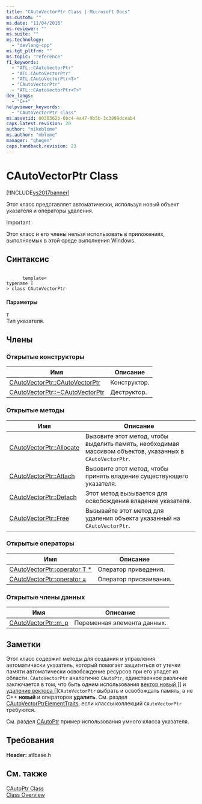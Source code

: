 ```yaml
---
title: "CAutoVectorPtr Class | Microsoft Docs"
ms.custom: ""
ms.date: "11/04/2016"
ms.reviewer: ""
ms.suite: ""
ms.technology: 
  - "devlang-cpp"
ms.tgt_pltfrm: ""
ms.topic: "reference"
f1_keywords: 
  - "ATL::CAutoVectorPtr"
  - "ATL.CAutoVectorPtr"
  - "ATL.CAutoVectorPtr<T>"
  - "CAutoVectorPtr"
  - "ATL::CAutoVectorPtr<T>"
dev_langs: 
  - "C++"
helpviewer_keywords: 
  - "CAutoVectorPtr class"
ms.assetid: 0030362b-6bc4-4a47-9b5b-3c3899dceab4
caps.latest.revision: 20
author: "mikeblome"
ms.author: "mblome"
manager: "ghogen"
caps.handback.revision: 23
---
```

# CAutoVectorPtr Class
[!INCLUDE[vs2017banner](../../assembler/inline/includes/vs2017banner.md)]

Этот класс представляет автоматически, используя новый объект указателя и операторы удаления.  
  
> [!IMPORTANT]
>  Этот класс и его члены нельзя использовать в приложениях, выполняемых в этой среде выполнения Windows.  
  
## Синтаксис  
  
```  
  
      template<  
typename T  
> class CAutoVectorPtr  
```  
  
#### Параметры  
 `T`  
 Тип указателя.  
  
## Члены  
  
### Открытые конструкторы  
  
|Имя|Описание|  
|---------|--------------|  
|[CAutoVectorPtr::CAutoVectorPtr](../Topic/CAutoVectorPtr::CAutoVectorPtr.md)|Конструктор.|  
|[CAutoVectorPtr::~CAutoVectorPtr](../Topic/CAutoVectorPtr::~CAutoVectorPtr.md)|Деструктор.|  
  
### Открытые методы  
  
|Имя|Описание|  
|---------|--------------|  
|[CAutoVectorPtr::Allocate](../Topic/CAutoVectorPtr::Allocate.md)|Вызовите этот метод, чтобы выделить память, необходимая массивом объектов, указанных в `CAutoVectorPtr`.|  
|[CAutoVectorPtr::Attach](../Topic/CAutoVectorPtr::Attach.md)|Вызовите этот метод, чтобы принять владение существующего указателя.|  
|[CAutoVectorPtr::Detach](../Topic/CAutoVectorPtr::Detach.md)|Этот метод вызывается для освобождения владение указателя.|  
|[CAutoVectorPtr::Free](../Topic/CAutoVectorPtr::Free.md)|Вызывайте этот метод для удаления объекта указанный на `CAutoVectorPtr`.|  
  
### Открытые операторы  
  
|Имя|Описание|  
|---------|--------------|  
|[CAutoVectorPtr::operator T \*](../Topic/CAutoVectorPtr::operator%20T%20*.md)|Оператор приведения.|  
|[CAutoVectorPtr::operator \=](../Topic/CAutoVectorPtr::operator%20=.md)|Оператор присваивания.|  
  
### Открытые члены данных  
  
|Имя|Описание|  
|---------|--------------|  
|[CAutoVectorPtr::m\_p](../Topic/CAutoVectorPtr::m_p.md)|Переменная элемента данных.|  
  
## Заметки  
 Этот класс содержит методы для создания и управления автоматически указатель, который помогает защититься от утечки памяти автоматически освобождение ресурсов при его упадет из области.  `CAutoVectorPtr` аналогично `CAutoPtr`, единственное различие заключается в том, что быть одним использования [вектор новый &#91;&#93;](../Topic/operator%20new\(%3Cnew%3E\).md) и [удаление вектора &#91;&#93;](../Topic/operator%20delete\(%3Cnew%3E\).md)`CAutoVectorPtr` выбрать и освобождать память, а не C\+\+ **новый** и операторов **удалить**.  См. раздел [CAutoVectorPtrElementTraits](../../atl/reference/cautovectorptrelementtraits-class.md), если классы коллекций `CAutoVectorPtr` требуются.  
  
 См. раздел [CAutoPtr](../../atl/reference/cautoptr-class.md) пример использования умного класса указателя.  
  
## Требования  
 **Header:** atlbase.h  
  
## См. также  
 [CAutoPtr Class](../../atl/reference/cautoptr-class.md)   
 [Class Overview](../../atl/atl-class-overview.md)
